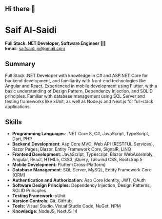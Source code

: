 ## Hi there 👋

<!--
**SaifSaidi/SaifSaidi** is a ✨ _special_ ✨ repository because its `README.md` (this file) appears on your GitHub profile.

Here are some ideas to get you started:

- 🔭 I’m currently working on ...
- 🌱 I’m currently learning ...
- 👯 I’m looking to collaborate on ...
- 🤔 I’m looking for help with ...
- 💬 Ask me about ...
- 📫 How to reach me: ...
- 😄 Pronouns: ...
- ⚡ Fun fact: ...
-->
# Saif Al-Saidi
**Full Stack .NET Developer, Software Engineer 🚀🚀**  
**Email**: [saifsaidi.jo@gmail.com](mailto:saifsaidi.jo@gmail.com)
## Summary
Full Stack .NET Developer with knowledge in C# and ASP.NET Core for backend development, and familiarity with front-end technologies like Angular and React. Experienced in mobile development using Flutter, with a basic understanding of Design Pattern, Dependency Injection, and SOLID principles. Familiar with database management using SQL Server and testing frameworks like xUnit, as well as Node.js and Next.js for full-stack applications.
## Skills
- **Programming Languages:** .NET Core 8, C#, JavaScript, TypeScript, Dart, PHP
-  **Backend Development**: Asp Core MVC, Web API (RESTFUL Services), Razor Pages, Blazor, Entity Framework Core, SignalR, LINQ
- **Frontend Development**: JavaScript, Typescript, Blazor WebAssembly, Angular, React, HTML5, CSS3, jQuery, Tailwind CSS, Bootstrap 5
- **Mobile Development:** Flutter (Cross-Platform)
- **Database Management**: SQL Server, MySQL, Entity Framework Core (ORM)
-  **Authentication and Authorization**: Asp Core Identity, JWT, OAuth
- **Software Design Principles:** Dependency Injection, Design Patterns, SOLID Principles
- **Testing Framework:** xUnit
- **Version Controls**: Git, GitHub
- **Tools:** Visual Studio, Visual Studio Code, NuGet, NPM
- **Knowledge:** NodeJS, NextJS 14
